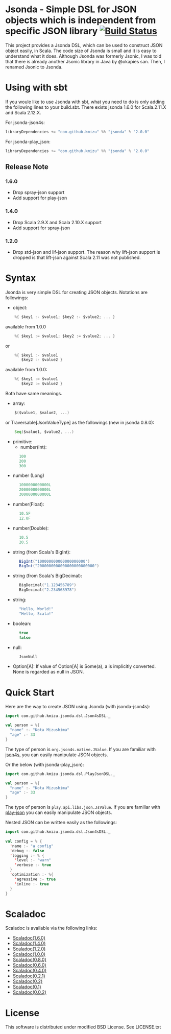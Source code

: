 # Jsonda - Simple DSL for JSON objects which is independent from specific JSON library [![Build Status](https://travis-ci.org/kmizu/jsonda.png?branch=master)](https://travis-ci.org/kmizu/jsonda)

This project provides a Jsonda DSL, which can be used to construct JSON object
easily, in Scala.  The code size of Jsonda is small and it is easy to 
understand what it does.  Although Jsonda was formerly Jsonic, I was told that
there is already another Jsonic library in Java by @okapies san.  Then, I renamed
Jsonic to Jsonda.

# Using with sbt

If you woule like to use Jsonda with sbt, what you need to do is only
adding the following lines to your build.sbt.  There exists jsonda 1.6.0
for Scala.2.11.X and Scala 2.12.X.

For jsonda-json4s:

```scala
libraryDependencies += "com.github.kmizu" %% "jsonda" % "2.0.0"
```

For jsonda-play_json:

```scala
libraryDependencies += "com.github.kmizu" %% "jsonda" % "2.0.0"
```

## Release Note

### 1.6.0

* Drop spray-json support
* Add support for play-json 

### 1.4.0

* Drop Scala 2.9.X and Scala 2.10.X support
* Add support for spray-json

### 1.2.0

* Drop std-json and lif-json support.  The reason why lift-json support is dropped
is that lift-json against Scala 2.11 was not published.

# Syntax

Jsonda is very simple DSL for creating JSON objects.  Notations are followings:

* object: 

```scala
    %{ $key1 :- $value1; $key2 :- $value2; ... }
```

available from 1.0.0
```scala
    %{ $key1 := $value1; $key2 := $value2; ... }
```

or

```scala
    %{ $key1 :- $value1
       $key2 :- $value2 }
```

available from 1.0.0:

```scala
    %{ $key1 := $value1
       $key2 := $value2 }
```

Both have same meanings.

* array:

```scala
    $($value1, $value2, ...)
```

or Traversable[JsonValueType] as the followings (new in jsonda 0.8.0):

```scala
    Seq($value1, $value2, ...)
```

* primitive: 
  * number(Int):

```scala
      100
      200
      300
```

  * number (Long)

```scala
      1000000000000L
      2000000000000L
      3000000000000L
```

  * number(Float):
```scala
      10.5F
      12.0F
```

  * number(Double):

```scala
      10.5
      20.5
```

  * string (from Scala's BigInt):

```scala
      BigInt("100000000000000000000")
      BigInt("2000000000000000000000000")
```

  * string (from Scala's BigDecimal):

```scala
      BigDecimal("1.123456789")
      BigDecimal("2.234568978")
```

  * string:

```scala
      "Hello, World!"
      "Hello, Scala!"
```

  * boolean:

```scala
      true
      false
```

  * null:

```scala
      JsonNull
```

  * Option[A]:
    If value of Option[A] is Some(a), a is implicitly converted.  None is regarded as null in JSON.

# Quick Start

Here are the way to create JSON using Jsonda (with jsonda-json4s):

```scala
import com.github.kmizu.jsonda.dsl.Json4sDSL._

val person = %{
  "name" :- "Kota Mizushima"
  "age" :- 33
}
```

The type of person is `org.json4s.native.JValue`.  If you are familiar with [json4s](https://github.com/json4s/json4s), 
you can easily manipulate JSON objects.  

Or the below (with jsonda-play_json): 

```scala
import com.github.kmizu.jsonda.dsl.PlayJsonDSL._

val person = %{
  "name" :- "Kota Mizushima"
  "age" :- 33
}
```

The type of person is `play.api.libs.json.JsValue`.  If you are familiar with [play-json](https://www.playframework.com/documentation/2.7.x/ScalaJson)
you can easily manipulate JSON objects.  

Nested JSON can be written easily as the followings:

```scala
import com.github.kmizu.jsonda.dsl.Json4sDSL._
    
val config = % {
  'name :- "a config"
  'debug :- false
  'logging :- % {
    'level :- "warn"
    'verbose :- true
  }
  'optimization :- %{
    'agressive :- true
    'inline :- true
  }
}
```

# Scaladoc

Scaladoc is available via the following links:

* [Scaladoc(1.6.0)](http://javadoc-badge.appspot.com/com.github.kmizu/jsonda_2.11/index.html)
* [Scaladoc(1.4.0)](http://kmizu.github.com/jsonda/api/1.4.0)
* [Scaladoc(1.2.0)](http://kmizu.github.com/jsonda/api/1.2.0)
* [Scaladoc(1.0.0)](http://kmizu.github.com/jsonda/api/1.0.0)
* [Scaladoc(0.8.0)](http://kmizu.github.com/jsonda/api/0.8.0)
* [Scaladoc(0.6.0)](http://kmizu.github.com/jsonda/api/0.6.0)
* [Scaladoc(0.4.0)](http://kmizu.github.com/jsonda/api/0.4.0)
* [Scaladoc(0.2.1)](http://kmizu.github.com/jsonda/api/0.2.1)
* [Scaladoc(0.2)](http://kmizu.github.com/jsonda/api/0.2)
* [Scaladoc(0.1)](http://kmizu.github.com/jsonda/api/0.1)
* [Scaladoc(0.0.2)](http://kmizu.github.com/jsonda/api/0.0.2/)

# License

This software is distributed under modified BSD License. See LICENSE.txt
